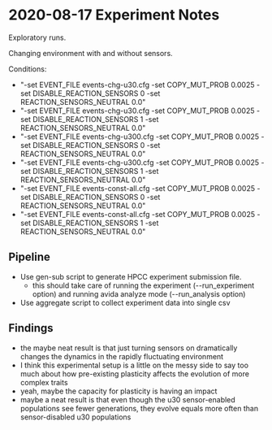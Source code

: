 # 2020-08-17 Experiment Notes

Exploratory runs.

Changing environment with and without sensors.

Conditions:
  - "-set EVENT_FILE events-chg-u30.cfg -set COPY_MUT_PROB 0.0025 -set DISABLE_REACTION_SENSORS 0 -set REACTION_SENSORS_NEUTRAL 0.0"
  - "-set EVENT_FILE events-chg-u30.cfg -set COPY_MUT_PROB 0.0025 -set DISABLE_REACTION_SENSORS 1 -set REACTION_SENSORS_NEUTRAL 0.0"
  - "-set EVENT_FILE events-chg-u300.cfg -set COPY_MUT_PROB 0.0025 -set DISABLE_REACTION_SENSORS 0 -set REACTION_SENSORS_NEUTRAL 0.0"
  - "-set EVENT_FILE events-chg-u300.cfg -set COPY_MUT_PROB 0.0025 -set DISABLE_REACTION_SENSORS 1 -set REACTION_SENSORS_NEUTRAL 0.0"
  - "-set EVENT_FILE events-const-all.cfg -set COPY_MUT_PROB 0.0025 -set DISABLE_REACTION_SENSORS 0 -set REACTION_SENSORS_NEUTRAL 0.0"
  - "-set EVENT_FILE events-const-all.cfg -set COPY_MUT_PROB 0.0025 -set DISABLE_REACTION_SENSORS 1 -set REACTION_SENSORS_NEUTRAL 0.0"

## Pipeline

- Use gen-sub script to generate HPCC experiment submission file.
  - this should take care of running the experiment (--run_experiment option) and running avida analyze mode (--run_analysis option)
- Use aggregate script to collect experiment data into single csv

## Findings

- the maybe neat result is that just turning sensors on dramatically changes the dynamics in the rapidly fluctuating environment
- I think this experimental setup is a little on the messy side to say too much about how pre-existing plasticity affects the evolution of more complex traits
- yeah, maybe the capacity for plasticity is having an impact
- maybe a neat result is that even though the u30 sensor-enabled populations see fewer generations, they evolve equals more often than sensor-disabled u30 populations